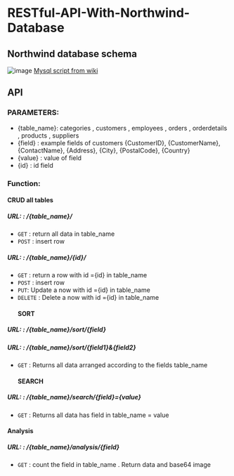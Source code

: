 #  RESTful-API-With-Northwind-Database

##  Northwind database schema 
![image](https://user-images.githubusercontent.com/63099899/202976369-5d4a9c36-8565-4b71-bd2e-a3117e764620.png)
 [Mysql script from wiki](https://en.wikiversity.org/wiki/Database_Examples/Northwind/MySQL)

## API
### PARAMETERS: 
 - {table_name}: categories , customers , employees , orders , orderdetails , products , suppliers
 - {field} : example fields of customers {CustomerID}, {CustomerName}, {ContactName}, {Address}, {City}, {PostalCode}, {Country}
 - {value} : value of field
 - {id} : id field
 ### Function:
 #### CRUD all tables
##### **URL:** : /{table_name}/
 - `GET`  : return all data in  table_name
 - `POST` : insert row
##### **URL:** : /{table_name}/{id}/
 - `GET`  : return a row with id ={id} in table_name
 - `POST` : insert row
 - `PUT`: Update a now with id ={id} in table_name
 - `DELETE` : Delete a now with id ={id} in table_name
   #### SORT 
##### **URL:** : /{table_name}/sort/{field}
##### **URL:** : /{table_name}/sort/{field1}&{field2}
 - `GET`  : Returns all data arranged according to the fields table_name
   #### SEARCH
##### **URL:** : /{table_name}/search/{field}={value}
 -  `GET`  : Returns all data has field in table_name = value
  #### Analysis
  
##### **URL:** : /{table_name}/analysis/{field}
 - `GET`  : count the field in table_name . Return data and base64 image
  
